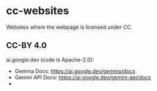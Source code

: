 # cc-websites
Websites where the webpage is licensed under CC

## CC-BY 4.0

ai.google.dev (code is Apache-2.0):
* Gemma Docs: https://ai.google.dev/gemma/docs
* Gemini API Docs: https://ai.google.dev/gemini-api/docs
* 
